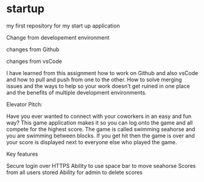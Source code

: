 # startup
my first repository for my start up application

Change from developement environment

changes from Github

changes from vsCode

I have learned from this assignment how to work on Github and also vsCode and how to pull and push from one to the other. How to solve merging issues and the ways to help so your work doesn't get ruined in one place and the benefits of multiple development environments.

Elevator Pitch:

Have you ever wanted to connect with your coworkers in an easy and fun way? This game application makes it so you can log onto the game and all compete for the highest score. The game is called swimming seahorse and you are swimming between blocks. If you get hit then the game is over and your score is displayed next to everyone else who played the game. 



Key features

Secure login over HTTPS
Ability to use space bar to move seahorse
Scores from all users stored
Ability for admin to delete scores
